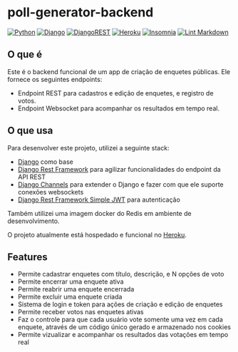 # poll-generator-backend

[![Python](https://img.shields.io/badge/python-%2314354C.svg?style=flat&logo=python&logoColor=white)](https://www.python.org/)
[![Django](https://img.shields.io/badge/django-%23092E20.svg?style=flat&logo=django&logoColor=white)](https://www.djangoproject.com/)
[![DjangoREST](https://img.shields.io/badge/DJANGO-REST-ff1709?style=flat&logo=django&logoColor=white&color=ff1709&labelColor=gray)](https://www.django-rest-framework.org/)
[![Heroku](https://img.shields.io/badge/heroku-%23430098.svg?style=flat&logo=heroku&logoColor=white)](https://www.heroku.com)
[![Insomnia](https://img.shields.io/badge/Insomnia-black?style=flat&logo=insomnia&logoColor=5849BE)](https://insomnia.rest/)
[![Lint Markdown](https://github.com/renanstn/poll-generator-backend/actions/workflows/markdown-lint.yaml/badge.svg)](https://github.com/renanstn/poll-generator-backend/actions/workflows/markdown-lint.yaml)

## O que é

Este é o backend funcional de um app de criação de enquetes públicas. Ele
fornece os seguintes endpoints:

- Endpoint REST para cadastros e edição de enquetes, e registro de votos.
- Endpoint Websocket para acompanhar os resultados em tempo real.

## O que usa

Para desenvolver este projeto, utilizei a seguinte stack:

- [Django](https://www.djangoproject.com/) como base
- [Django Rest Framework](https://www.django-rest-framework.org/) para agilizar
funcionalidades do endpoint da API REST
- [Django Channels](https://channels.readthedocs.io/en/stable/) para extender o
Django e fazer com que ele suporte conexões websockets
- [Django Rest Framework Simple JWT](https://django-rest-framework-simplejwt.readthedocs.io/en/latest/)
para autenticação

Também utilizei uma imagem docker do Redis em ambiente de desenvolvimento.

O projeto atualmente está hospedado e funcional no
[Heroku](https://www.heroku.com/).

## Features

- Permite cadastrar enquetes com título, descrição, e N opções de voto
- Permite encerrar uma enquete ativa
- Permite reabrir uma enquete encerrada
- Permite excluir uma enquete criada
- Sistema de login e token para ações de criação e edição de enquetes
- Permite receber votos nas enquetes ativas
- Faz o controle para que cada usuário vote somente uma vez em cada enquete,
através de um código único gerado e armazenado nos cookies
- Permite vizualizar e acompanhar os resultados das votações em tempo real
